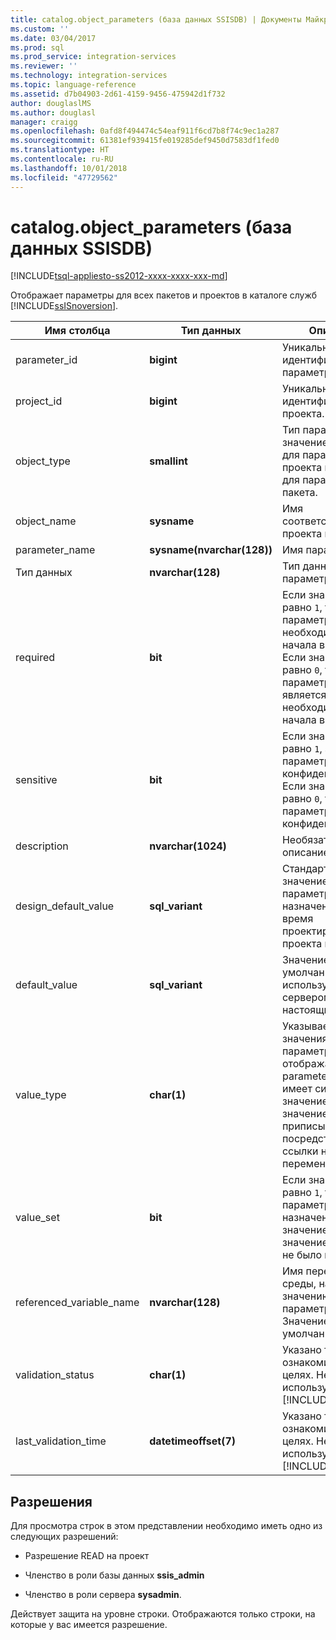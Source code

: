 ```yaml
---
title: catalog.object_parameters (база данных SSISDB) | Документы Майкрософт
ms.custom: ''
ms.date: 03/04/2017
ms.prod: sql
ms.prod_service: integration-services
ms.reviewer: ''
ms.technology: integration-services
ms.topic: language-reference
ms.assetid: d7b04903-2d61-4159-9456-475942d1f732
author: douglaslMS
ms.author: douglasl
manager: craigg
ms.openlocfilehash: 0afd8f494474c54eaf911f6cd7b8f74c9ec1a287
ms.sourcegitcommit: 61381ef939415fe019285def9450d7583df1fed0
ms.translationtype: HT
ms.contentlocale: ru-RU
ms.lasthandoff: 10/01/2018
ms.locfileid: "47729562"
---
```

# <a name="catalogobjectparameters-ssisdb-database"></a>catalog.object_parameters (база данных SSISDB)
[!INCLUDE[tsql-appliesto-ss2012-xxxx-xxxx-xxx-md](../../includes/tsql-appliesto-ss2012-xxxx-xxxx-xxx-md.md)]

  Отображает параметры для всех пакетов и проектов в каталоге служб [!INCLUDE[ssISnoversion](../../includes/ssisnoversion-md.md)].  
  
|Имя столбца|Тип данных|Описание|  
|-----------------|---------------|-----------------|  
|parameter_id|**bigint**|Уникальный идентификатор (ID) параметра.|  
|project_id|**bigint**|Уникальный идентификатор проекта.|  
|object_type|**smallint**|Тип параметра. Это значение равно `20` для параметра проекта и равно `30` для параметра пакета.|  
|object_name|**sysname**|Имя соответствующего проекта или пакета.|  
|parameter_name|**sysname(nvarchar(128))**|Имя параметра.|  
|Тип данных|**nvarchar(128)**|Тип данных параметра.|  
|required|**bit**|Если значение равно `1`, то значение параметра необходимо для начала выполнения. Если значение равно `0`, то значение параметра не является необходимым для начала выполнения.|  
|sensitive|**bit**|Если значение равно `1`, значение параметра конфиденциально. Если значение равно `0`, то значение параметра не конфиденциально.|  
|description|**nvarchar(1024)**|Необязательное описание пакета.|  
|design_default_value|**sql_variant**|Стандартное значение параметра, назначенное во время проектирования проекта или пакета.|  
|default_value|**sql_variant**|Значение по умолчанию, используемое сервером в настоящий момент.|  
|value_type|**char(1)**|Указывает тип значения параметра. Поле отображает `V`, если parameter_value имеет символьное значение, и `R`, если значение приписывается посредством ссылки на переменную среды.|  
|value_set|**bit**|Если значение равно `1`, то значение параметра было назначено. Если значение равно `0`, то значение параметра не было назначено.|  
|referenced_variable_name|**nvarchar(128)**|Имя переменной среды, назначенное значению параметра. Значение по умолчанию — **NULL**.|  
|validation_status|**char(1)**|Указано только в ознакомительных целях. Не используется в [!INCLUDE[ssCurrent](../../includes/sscurrent-md.md)].|  
|last_validation_time|**datetimeoffset(7)**|Указано только в ознакомительных целях. Не используется в [!INCLUDE[ssCurrent](../../includes/sscurrent-md.md)].|  
  
## <a name="permissions"></a>Разрешения  
 Для просмотра строк в этом представлении необходимо иметь одно из следующих разрешений:  
  
-   Разрешение READ на проект  
  
-   Членство в роли базы данных **ssis_admin**  
  
-   Членство в роли сервера **sysadmin**.  
  
 Действует защита на уровне строки. Отображаются только строки, на которые у вас имеется разрешение.  
  
  
